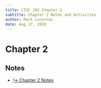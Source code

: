 ```yaml
---
title: CISC 192 Chapter 2
subtitle: Chapter 2 Notes and Activities
author: Mark Lucernas
date: Aug 17, 2020
---
```



# Chapter 2

## Notes

- [↪ Chapter 2 Notes](notes)

